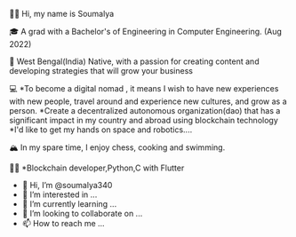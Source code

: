 👋🏽 Hi, my name is Soumalya

🎓 A grad with a Bachelor's of Engineering in Computer Engineering. (Aug 2022)

🌇 West Bengal(India) Native, with a passion for creating content and developing strategies that will grow your business

💻 *To become a digital nomad , it means I wish to have new experiences with new people, travel around and experience new cultures, and grow as a person.
*Create a decentralized autonomous organization(dao) that has a significant impact in my country and abroad using blockchain technology
*I'd like to get my hands on space and robotics....

🏔 In my spare time, I enjoy chess, cooking and swimming.

💪🏽 *Blockchain developer,Python,C with Flutter


- 👋 Hi, I’m @soumalya340
- 👀 I’m interested in ...
- 🌱 I’m currently learning ...
- 💞️ I’m looking to collaborate on ...
- 📫 How to reach me ...

<!---
soumalya340/soumalya340 is a ✨ special ✨ repository because its `README.md` (this file) appears on your GitHub profile.
You can click the Preview link to take a look at your changes.
--->
